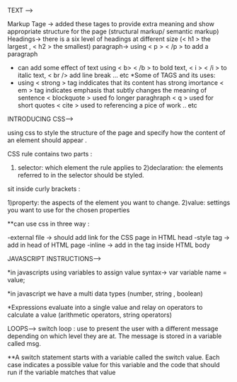  TEXT -->

Markup Tage -> added these tages to provide extra meaning and show appropriate structure for the page (structural markup/ semantic markup)
Headings-> there is a six level of headings at different size (< h1 > the largest , < h2 > the smallest)
paragraph-> using < p > < /p > to add a paragraph 

- can add some effect of text using < b>  < /b > to bold text, < i > < /i > to italic text, < br /> add line break ... etc 
*Some of TAGS and its uses:
- using < strong > tag inddicates that its content has strong imortance 
< em > tag indicates emphasis that subtly changes the meaning of sentence 
< blockquote > used fo longer paraghraph 
< q > used for short quotes 
< cite > used to referencing a pice of work .. etc 

INTRODUCING CSS-->

using css to style the structure of the page and specify how the content of an element should appear .

CSS rule contains two parts : 

1) selector: which element the rule applies to
2)declaration: the elements referred to in the selector should be styled. 

sit inside curly brackets : 

1)property: the aspects of the element you want to change.
2)value: settings you want to use for the chosen properties

**can use css in three way :

 -external file -> should add link for the CSS page in HTML head
 -style tag -> add in head of HTML page
 -inline -> add in the tag inside HTML body

JAVASCRIPT INSTRUCTIONS-->

*in javascripts using variables to assign value 
syntax-> var  variable name = value;

*in javascript we have a multi data types (number, string , boolean)

*Expressions evaluate into a single value and relay on operators to calculate a value (arithmetic operators, string operators)

LOOPS-->
switch loop : use to present the user with a different message depending on which level they are at. The message is stored in a variable called msg. 

 **A switch statement starts with a variable called the switch value. Each case indicates a possible value for this variable and the code that should run if the variable matches that value
